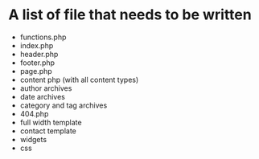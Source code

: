# A list of file that needs to be written

* functions.php
* index.php
* header.php
* footer.php
* page.php
* content php (with all content types)
* author archives
* date archives
* category and tag archives
* 404.php
* full width template
* contact template
* widgets
* css
